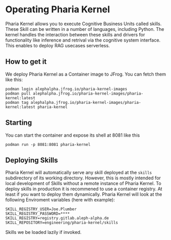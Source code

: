 # Operating Pharia Kernel

Pharia Kernel allows you to execute Cognitive Business Units called skills. These Skill can be written in a number of languages, including Python. The kernel handles the interaction between these skills and drivers for functionality like inference and retrival via the cognitive system interface. This enables to deploy RAG usecases serverless.

## How to get it

We deploy Pharia Kernel as a Container image to JFrog. You can fetch them like this:

```shell
podman login alephalpha.jfrog.io/pharia-kernel-images
podman pull alephalpha.jfrog.io/pharia-kernel-images/pharia-kernel:latest
podman tag alephalpha.jfrog.io/pharia-kernel-images/pharia-kernel:latest pharia-kernel
```

## Starting

You can start the container and expose its shell at 8081 like this

```shell
podman run -p 8081:8081 pharia-kernel
```

## Deploying Skills

Pharia Kernel will automatically serve any skill deployed at the `skills` subdirectory of its working directory. However, this is mostly intended for local development of Skills without a remote instance of Pharia Kernel. To deploy skills in production it is recommened to use a container registry. At least if you want to deploy them dynamically. Pharia Kernel will look at the following Enviroment variables (here with example):

```shell
SKILL_REGISTRY_USER=Joe.Plumber
SKILL_REGISTRY_PASSWORD=****
SKILL_REGISTRY=registry.gitlab.aleph-alpha.de
SKILL_REPOSITORY=engineering/pharia-kernel/skills
```

Skills we be loaded lazily if invoked.
